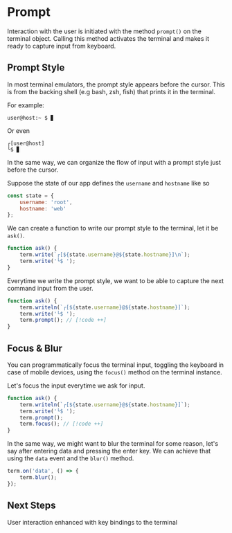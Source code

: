 <script setup>
import BrowserPreview from '../.vitepress/theme/components/BrowserPreview.vue';
</script>

# Prompt

Interaction with the user is initiated with the method `prompt()` on the terminal object.
Calling this method activates the terminal and makes it ready to capture input from keyboard.

## Prompt Style

In most terminal emulators, the prompt style appears before the cursor. This is from the backing shell (e.g bash, zsh, fish) that prints it in the terminal. 

For example:

```
user@host:~ $ ▊
```

Or even

```
┌[user@host]
└$ ▊
```

In the same way, we can organize the flow of input with a prompt style just before the cursor.

Suppose the state of our app defines the `username` and `hostname` like so

```js
const state = { 
    username: 'root', 
    hostname: 'web' 
};
```

We can create a function to write our prompt style to the terminal, let it be `ask()`.

```js
function ask() {
    term.write(`┌[${state.username}@${state.hostname}]\n`);
    term.write('└$ ');
}
```

Everytime we write the prompt style, we want to be able to capture the next command input from
the user.

```js
function ask() {
    term.writeln(`┌[${state.username}@${state.hostname}]`);
    term.write('└$ ');
    term.prompt(); // [!code ++]
}
```

## Focus & Blur

You can programmatically focus the terminal input, toggling the keyboard in case of mobile devices, using the `focus()` method on the terminal instance.

Let's focus the input everytime we ask for input.

```js
function ask() {
    term.writeln(`┌[${state.username}@${state.hostname}]`);
    term.write('└$ ');
    term.prompt();
    term.focus(); // [!code ++]
}
```

In the same way, we might want to blur the terminal for some reason, let's say after entering
data and pressing the enter key. We can achieve that using the `data` event and the `blur()` method.

```js
term.on('data', () => {
    term.blur();
});
```

## Next Steps

User interaction enhanced with key bindings to the terminal
